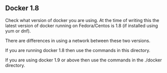 ## Docker 1.8

Check what version of docker you are using. At the time of writing this the latest
version of docker running on Fedora/Centos is 1.8 (if installed using yum or dnf).

There are differences in using a network between these two versions.

If you are running docker 1.8 then use the commands in this directory.

If you are using docker 1.9 or above then use the commands in the ./docker
directory.



